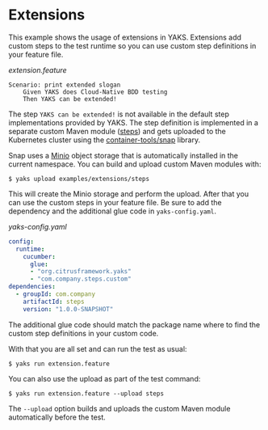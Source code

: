 # Extensions

This example shows the usage of extensions in YAKS. Extensions add custom steps to the test runtime so you can use
custom step definitions in your feature file.

_extension.feature_
```gherkin
Scenario: print extended slogan
    Given YAKS does Cloud-Native BDD testing
    Then YAKS can be extended!
```

The step `YAKS can be extended!` is not available in the default step implementations provided by YAKS. The step definition
is implemented in a separate custom Maven module ([steps](steps)) and gets uploaded to the Kubernetes cluster using the 
[container-tools/snap](https://github.com/container-tools/snap) library.

Snap uses a [Minio](https://min.io/) object storage that is automatically installed in the current namespace. You can build and upload
custom Maven modules with:

```shell script
$ yaks upload examples/extensions/steps
```                                    

This will create the Minio storage and perform the upload. After that you can use the custom steps in your feature file. Be sure to add
the dependency and the additional glue code in `yaks-config.yaml`.

_yaks-config.yaml_
```yaml
config:
  runtime:
    cucumber:
      glue:
      - "org.citrusframework.yaks"
      - "com.company.steps.custom" 
dependencies:
  - groupId: com.company
    artifactId: steps
    version: "1.0.0-SNAPSHOT"
```     

The additional glue code should match the package name where to find the custom step definitions in your custom code.

With that you are all set and can run the test as usual:

```shell script
$ yaks run extension.feature
```

You can also use the upload as part of the test command:

```shell script
$ yaks run extension.feature --upload steps
```                                         

The `--upload` option builds and uploads the custom Maven module automatically before the test.
